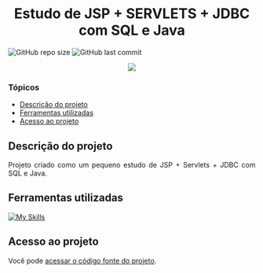 # <h1 align="center"> Estudo de JSP + SERVLETS + JDBC com SQL e Java </h1>
![GitHub repo size](https://img.shields.io/github/repo-size/PedroQueiroz1/EstudoDeJSPeServlets?style=plastic)
![GitHub last commit](https://img.shields.io/github/last-commit/PedroQueiroz1/EstudoDeJSPeServlets?style=plastic)

<p align="center">
   <img src="http://img.shields.io/static/v1?label=STATUS&message=EM%20DESENVOLVIMENTO&color=RED&style=for-the-badge" #vitrinedev/>
</p>

### Tópicos 

- [Descrição do projeto](#descrição-do-projeto)
- [Ferramentas utilizadas](#ferramentas-utilizadas)
- [Acesso ao projeto](#acesso-ao-projeto)

## Descrição do projeto 

<p align="justify">
  Projeto criado como um pequeno estudo de JSP + Servlets + JDBC com SQL e Java.

 
## Ferramentas utilizadas
[![My Skills](https://skillicons.dev/icons?i=java,postgres,bootstrap,html,css,js)](https://skillicons.dev)

## Acesso ao projeto

Você pode [acessar o código fonte do projeto](https://github.com/PedroQueiroz1/EstudoDeJSPeServlets).
